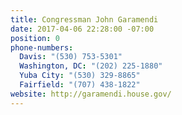 ```yaml
---
title: Congressman John Garamendi
date: 2017-04-06 22:28:00 -07:00
position: 0
phone-numbers:
  Davis: "(530) 753-5301"
  Washington, DC: "(202) 225-1880"
  Yuba City: "(530) 329-8865"
  Fairfield: "(707) 438-1822"
website: http://garamendi.house.gov/
---
```



